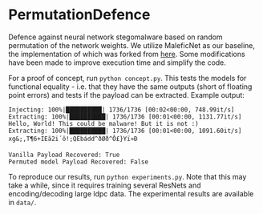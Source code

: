 # PermutationDefence
Defence against neural network stegomalware based on random permutation of the network weights. We utilize MaleficNet as our baseline, the implementation of which was forked from [here](https://github.com/pagiux/maleficnet/tree/master). Some modifications have been made to improve execution time and simplify the code.

For a proof of concept, run `python concept.py`. This tests the models for functional equality - i.e. that they have the same outputs (short of floating point errors) and tests if the payload can be extracted.
Example output: 
```
Injecting: 100%|██████████| 1736/1736 [00:02<00:00, 748.99it/s]
Extracting: 100%|██████████| 1736/1736 [00:01<00:00, 1131.77it/s]
Hello, World! This could be malware! But it is not :)
Extracting: 100%|██████████| 1736/1736 [00:01<00:00, 1091.60it/s]
xg­&;,T¶6+IEã2i´ô!;QÉbádd­^ðØð^Ô£}Yï»Ð

Vanilla Payload Recovered: True
Permuted model Payload Recovered: False

```
To reproduce our results, run `python experiments.py`. Note that this may take a while, since it requires training several ResNets and encoding/decoding large ldpc data. The experimental results are available in `data/`.

